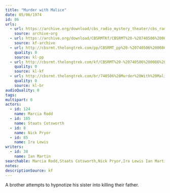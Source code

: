 ```yaml
---
title: "Murder with Malice"
date: 05/06/1974
id: 86
urls: 
  - url: https://archive.org/download/cbs_radio_mystery_theater/cbs_radio_mystery_theater-0051-0100.zip/cbs_radio_mystery_theater-0051-0100%2Fcbsrmt_0086_murder_with_malice.mp3
    source: archive-org
  - url: https://archive.org/download/CBSRMTKf/CBSRMT%20-%20740506%200086%20Murder%20With%20Malice_kf.mp3
    source: kf-archive
  - url: http://cbsrmt.thelongtrek.com/pp/CBSRMT_pp%20-%20740506%200086%20Murder%20with%20Malice.mp3
    quality: 0
    source: kl-pp
  - url: http://cbsrmt.thelongtrek.com/kf/CBSRMT%20-%20740506%200086%20Murder%20With%20Malice_kf.mp3
    quality: 0
    source: kl-kf
  - url: http://cbsrmt.thelongtrek.com/br/740506%20Murder%20With%20Malice%20-%20WOR.mp3
    quality: 0
    source: kl-br
audioQuality: 0
tags: 
multipart: 0
actors:  
  - id: 124
    name: Marcia Rodd  
  - id: 105
    name: Staats Cotsworth  
  - id: 8
    name: Nick Pryor  
  - id: 85
    name: Ira Lewis
writers:  
  - id: 38
    name: Ian Martin
searchable: Marcia Rodd,Staats Cotsworth,Nick Pryor,Ira Lewis Ian Martin
notes: 
descriptionSource: kf
---
```

A brother attempts to hypnotize his sister into killing their father.